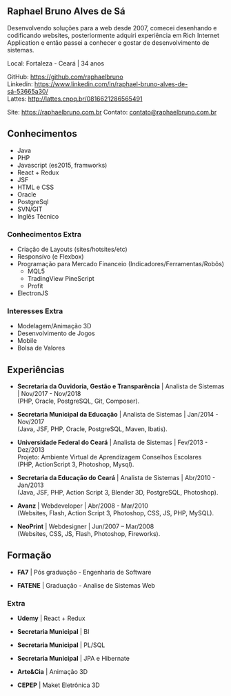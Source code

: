 
## Raphael Bruno Alves de Sá

Desenvolvendo soluções para a web desde 2007, comecei desenhando e codificando websites, posteriormente adquiri experiência em Rich Internet Application e então passei a conhecer e gostar de desenvolvimento de sistemas.

Local: Fortaleza - Ceará | 34 anos

GitHub: https://github.com/raphaelbruno <br />
Linkedin: https://www.linkedin.com/in/raphael-bruno-alves-de-sá-53665a30/ <br />
Lattes: http://lattes.cnpq.br/0816621286565491

Site: https://raphaelbruno.com.br
Contato: contato@raphaelbruno.com.br

## Conhecimentos

* Java
* PHP
* Javascript (es2015, framworks)
* React + Redux
* JSF
* HTML e CSS
* Oracle
* PostgreSql
* SVN/GIT
* Inglês Técnico

### Conhecimentos Extra
* Criação de Layouts (sites/hotsites/etc)
* Responsívo (e Flexbox)
* Programação para Mercado Financeio (Indicadores/Ferramentas/Robôs)
  * MQL5
  * TradingView PineScript
  * Profit
* ElectronJS 

### Interesses Extra
* Modelagem/Animação 3D
* Desenvolvimento de Jogos
* Mobile
* Bolsa de Valores

## Experiências

* **Secretaria da Ouvidoria, Gestão e Transparência** |
Analista de Sistemas | Nov/2017 - Nov/2018 <br />
(PHP, Oracle, PostgreSQL, Git, Composer).

* **Secretaria Municipal da Educação** |
Analista de Sistemas | Jan/2014 - Nov/2017 <br />
(Java, JSF, PHP, Oracle, PostgreSQL, Maven, Ibatis).

* **Universidade Federal do Ceará** |
Analista de Sistemas | Fev/2013 - Dez/2013 <br />
Projeto: Ambiente Virtual de Aprendizagem Conselhos Escolares <br />
(PHP, ActionScript 3, Photoshop, Mysql).

* **Secretaria da Educação do Ceará** |
Analista de Sistemas | Abr/2010 - Jan/2013 <br />
(Java, JSF, PHP, Action Script 3, Blender 3D, PostgreSQL, Photoshop).

* **Avanz** |
Webdeveloper | Abr/2008 - Mar/2010 <br />
(Websites, Flash, Action Script 3, Photoshop, CSS, JS, PHP, MySQL).

* **NeoPrint** |
Webdesigner | Jun/2007 – Mar/2008 <br />
(Websites, CSS, JS, Flash, Photoshop, Fireworks).

## Formação

* **FA7** |
Pós graduação - Engenharia de Software

* **FATENE** |
Graduação - Analise de Sistemas Web

### Extra

* **Udemy** |
React + Redux

* **Secretaria Municipal** |
BI

* **Secretaria Municipal** |
PL/SQL

* **Secretaria Municipal** |
JPA e Hibernate

* **Arte&Cia** |
Animação 3D

* **CEPEP** |
Maket Eletrônica 3D
